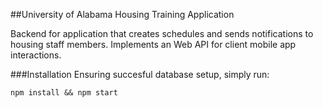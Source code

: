 ##University of Alabama Housing Training Application

Backend for application that creates schedules and sends notifications to housing staff members. Implements an Web API for client mobile app interactions.

###Installation
Ensuring succesful database setup, simply run:

```
npm install && npm start